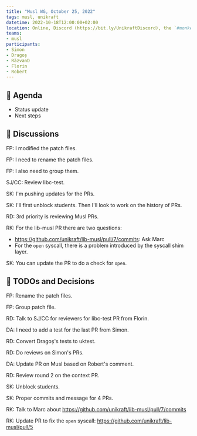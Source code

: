 ```yaml
---
title: "Musl WG, October 25, 2022"
tags: musl, unikraft
datetime: 2022-10-18T12:00:00+02:00
location: Online, Discord (https://bit.ly/UnikraftDiscord), the `#monkey-business` voice channel
teams:
- musl
participants:
- Simon
- Dragoș
- RăzvanD
- Florin
- Robert
---
```


## :dart: Agenda

- Status update
- Next steps

## :closed_book: Discussions

FP: I modified the patch files.

FP: I need to rename the patch files.

FP: I also need to group them.

SJ/CC: Review libc-test.

SK: I'm pushing updates for the PRs.

SK: I'll first unblock students.
Then I'll look to work on the history of PRs.

RD: 3rd priority is reviewing Musl PRs.

RK: For the lib-musl PR there are two questions:

* https://github.com/unikraft/lib-musl/pull/7/commits: Ask Marc
* For the `open` syscall, there is a problem introduced by the syscall shim layer.

SK: You can update the PR to do a check for `open`.

## :wrench: TODOs and Decisions

FP: Rename the patch files.

FP: Group patch file.

RD: Talk to SJ/CC for reviewers for libc-test PR from Florin.

DA: I need to add a test for the last PR from Simon.

RD: Convert Dragoș's tests to uktest.

RD: Do reviews on Simon's PRs.

DA: Update PR on Musl based on Robert's comment.

RD: Review round 2 on the context PR.

SK: Unblock students.

SK: Proper commits and message for 4 PRs.

RK: Talk to Marc about https://github.com/unikraft/lib-musl/pull/7/commits

RK: Update PR to fix the `open` syscall: https://github.com/unikraft/lib-musl/pull/5

